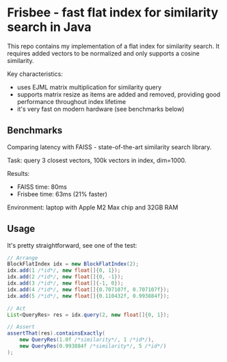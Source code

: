 # Frisbee - fast flat index for similarity search in Java

This repo contains my implementation of a flat index for similarity search.
It requires added vectors to be normalized and only supports a cosine
similarity.

Key characteristics:
* uses EJML matrix multiplication for similarity query
* supports matrix resize as items are added and removed, providing
  good performance throughout index lifetime
* it's very fast on modern hardware (see benchmarks below)

## Benchmarks

Comparing latency with FAISS - state-of-the-art similarity search library.

Task: query 3 closest vectors, 100k vectors in index, dim=1000.

Results:
* FAISS time: 80ms
* Frisbee time: 63ms (21% faster)

Environment: laptop with Apple M2 Max chip and 32GB RAM

## Usage

It's pretty straightforward, see one of the test:
```java
// Arrange
BlockFlatIndex idx = new BlockFlatIndex(2);
idx.add(1 /*id*/, new float[]{0, 1});
idx.add(2 /*id*/, new float[]{0, -1});
idx.add(3 /*id*/, new float[]{-1, 0});
idx.add(4 /*id*/, new float[]{0.707107f, 0.707107f});
idx.add(5 /*id*/, new float[]{0.110432f, 0.993884f});

// Act
List<QueryRes> res = idx.query(2, new float[]{0, 1});

// Assert
assertThat(res).containsExactly(
    new QueryRes(1.0f /*similarity*/, 1 /*id*/),
    new QueryRes(0.993884f /*similarity*/, 5 /*id*/)
);
```